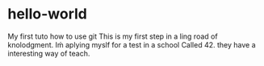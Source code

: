 # hello-world
My first tuto how to use git
This is my first step in a ling road of knolodgment. 
Iḿ aplying myslf for a test in a school Called 42.
they have a interesting way of teach.
